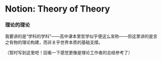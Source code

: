 # Notion: Theory of Theory

### 理论的理论

我要讲的是“学科的学科”——高中课本里哲学似乎便这么宣称——但这里讲的是言之有物的理论构建，而非关乎世界本质的基础支撑。











（暂时写到这里吧！回看一下感觉更像是理论工作者的总结参考了）